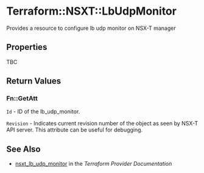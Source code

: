# Terraform::NSXT::LbUdpMonitor

Provides a resource to configure lb udp monitor on NSX-T manager

## Properties

TBC

## Return Values

### Fn::GetAtt

`Id` - ID of the lb_udp_monitor.

`Revision` - Indicates current revision number of the object as seen by NSX-T API server. This attribute can be useful for debugging.

## See Also

* [nsxt_lb_udp_monitor](https://www.terraform.io/docs/providers/nsxt/r/lb_udp_monitor.html) in the _Terraform Provider Documentation_